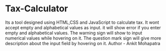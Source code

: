 # Tax-Calculator
Its a tool designed using HTML,CSS and JavaScript to calculate tax.
It wont accept empty and alphabetical values as input.
it will show error if you enter empty and alphabetical values.
The warning sign will show to input numerical values while hovering on it.
The question mark sign will give more description about the input field by hovering on it.
Author - Ankit Mohapatra
